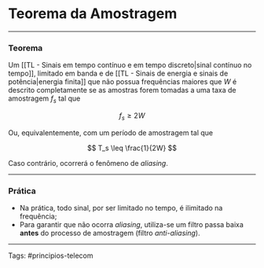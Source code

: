 # Teorema da Amostragem

---

### Teorema

Um [[TL - Sinais em tempo contínuo e em tempo discreto|sinal contínuo no tempo]], limitado em banda e de [[TL - Sinais de energia e sinais de potência|energia finita]] que não possua frequências maiores que $W$ é descrito completamente se as amostras forem tomadas a uma taxa de amostragem $f_s$ tal que

$$ f_s \geq 2W $$

Ou, equivalentemente, com um período de amostragem tal que

$$ T_s \leq \frac{1}{2W} $$

Caso contrário, ocorrerá o fenômeno de *aliasing*.

---

### Prática

- Na prática, todo sinal, por ser limitado no tempo, é ilimitado na frequência;
- Para garantir que não ocorra *aliasing*, utiliza-se um filtro passa baixa **antes** do processo de amostragem (filtro *anti-aliasing*).

---

Tags: #principios-telecom 